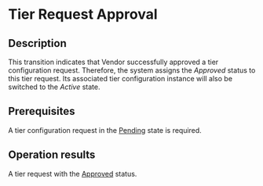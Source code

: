 # Tier Request Approval
## Description
This transition indicates that Vendor successfully approved a tier configuration request. Therefore, the system assigns the *Approved* status to this tier request. Its associated tier configuration instance will also be switched to the *Active* state.
## Prerequisites
A tier configuration request in the [Pending](s-b-pending.html) state is required.
## Operation results
A tier request with the [Approved](s-e-approved.html) status.
